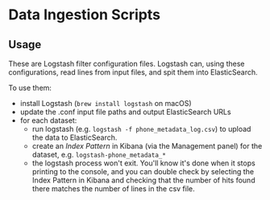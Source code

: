 # Data Ingestion Scripts

## Usage

These are Logstash filter configuration files. Logstash can, using these configurations, read lines from input files, and spit them into ElasticSearch.

To use them:

 - install Logstash (`brew install logstash` on macOS)
 - update the .conf input file paths and output ElasticSearch URLs
 - for each dataset:
     + run logstash (e.g. `logstash -f phone_metadata_log.csv`) to upload the data to ElasticSearch.
     + create an _Index Pattern_ in Kibana (via the Management panel) for the dataset, e.g. `logstash-phone_metadata_*`
     + the logstash process won't exit. You'll know it's done when it stops printing to the console, and you can double check by selecting the Index Pattern in Kibana and checking that the number of hits found there matches the number of lines in the csv file.
